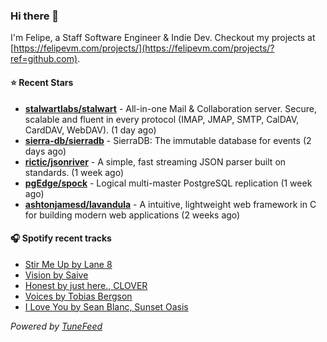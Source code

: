 ### Hi there 👋

I'm Felipe, a Staff Software Engineer & Indie Dev. Checkout my projects at [https://felipevm.com/projects/](https://felipevm.com/projects/?ref=github.com).

#### ⭐ Recent Stars
- **[stalwartlabs/stalwart](https://github.com/stalwartlabs/stalwart)** - All-in-one Mail &amp; Collaboration server. Secure, scalable and fluent in every protocol (IMAP, JMAP, SMTP, CalDAV, CardDAV, WebDAV). (1 day ago)
- **[sierra-db/sierradb](https://github.com/sierra-db/sierradb)** - SierraDB: The immutable database for events (2 days ago)
- **[rictic/jsonriver](https://github.com/rictic/jsonriver)** - A simple, fast streaming JSON parser built on standards. (1 week ago)
- **[pgEdge/spock](https://github.com/pgEdge/spock)** - Logical multi-master PostgreSQL replication (1 week ago)
- **[ashtonjamesd/lavandula](https://github.com/ashtonjamesd/lavandula)** - A intuitive, lightweight web framework in C for building modern web applications (2 weeks ago)

#### 🎧 Spotify recent tracks
- [Stir Me Up by Lane 8](https://open.spotify.com/track/2G3j7EHedVdb4ZEpJpkS5W)
- [Vision by Saive](https://open.spotify.com/track/50uwBWX5qHTrE8vhkMEIB8)
- [Honest by just here., CLOVER](https://open.spotify.com/track/0LWPhTRMJfWF5AipqXDPFX)
- [Voices by Tobias Bergson](https://open.spotify.com/track/3OhbKriIb52oPlq7wdNMzz)
- [I Love You by Sean Blanc, Sunset Oasis](https://open.spotify.com/track/6xnrV3afOQLcd0810MRL4A)

_Powered by [TuneFeed](https://tunefeed.app?ref=github.com)_
